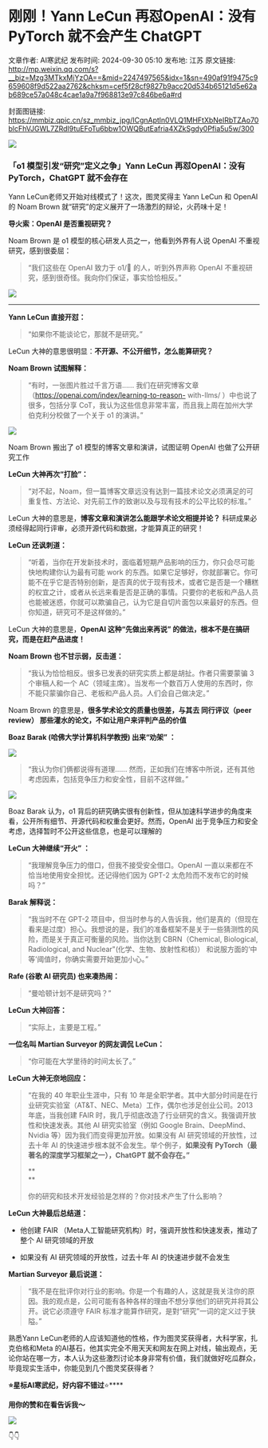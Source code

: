 # 刚刚！Yann LeCun 再怼OpenAI：没有 PyTorch 就不会产生 ChatGPT

文章作者: AI寒武纪
发布时间: 2024-09-30 05:10
发布地: 江苏
原文链接: http://mp.weixin.qq.com/s?__biz=Mzg3MTkxMjYzOA==&mid=2247497565&idx=1&sn=490af91f9475c9659608f9d522aa2762&chksm=cef5f28cf9827b9acc20d534b65121d5e62ab689ce57a048c4cae1a9a7f968813e97c846be6a#rd

封面图链接: https://mmbiz.qpic.cn/sz_mmbiz_jpg/ICgnAptln0VLQ1MHFtXbNeIRbTZAo70blcFhVJGWL7ZRdI9tuEFoTu6bbw1OWQButEafria4XZkSgdy0Pfia5u5w/300

![](https://mmbiz.qpic.cn/sz_mmbiz_png/ICgnAptln0VLQ1MHFtXbNeIRbTZAo70bFP2255Aib4zxwwQGKll4dYQOibl3dPxBia3eGP5U0V9XWibQm536JTka1w/640?wx_fmt=png&from=appmsg)

  

### 「o1 模型引发“研究”定义之争」Yann LeCun 再怼OpenAI：没有 PyTorch，ChatGPT 就不会存在

Yann LeCun老师又开始对线模式了！这次，图灵奖得主 Yann LeCun 和 OpenAI 的 Noam Brown
就“研究”的定义展开了一场激烈的辩论，火药味十足！

**导火索：OpenAI 是否重视研究？**

Noam Brown 是 o1 模型的核心研发人员之一，他看到外界有人说 OpenAI 不重视研究，感到很委屈：

> “我们这些在 OpenAI 致力于 o1/🍓 的人，听到外界声称 OpenAI 不重视研究，感到很奇怪。我向你们保证，事实恰恰相反。”

![](https://mmbiz.qpic.cn/sz_mmbiz_png/ICgnAptln0VLQ1MHFtXbNeIRbTZAo70b5LFtWdC9Zar2vSQwVw7miagHWzZcljxiawIFIhicFQbN4FgfPKtMtAicWQ/640?wx_fmt=png&from=appmsg)

****

**Yann LeCun 直接开怼：**

> “如果你不能谈论它，那就不是研究。”

LeCun 大神的意思很明显：**不开源、不公开细节，怎么能算研究？**

**Noam Brown 试图解释：**

> “有时，一张图片胜过千言万语...... 我们在研究博客文章（https://openai.com/index/learning-to-reason-
> with-llms/ ）中也说了很多，包括分享 CoT，我认为这些信息非常丰富，而且我上周在加州大学伯克利分校做了一个关于 o1 的演讲。”

![](https://mmbiz.qpic.cn/sz_mmbiz_png/ICgnAptln0VLQ1MHFtXbNeIRbTZAo70bzCMRMPOj7r4xyY1vYqunQAckOlEtt8MtNOznK7I0zBJwRVw1uH3jMg/640?wx_fmt=png&from=appmsg)

Noam Brown 搬出了 o1 模型的博客文章和演讲，试图证明 OpenAI 也做了公开研究工作

**LeCun 大神再次“打脸”：**

> “对不起，Noam，但一篇博客文章远没有达到一篇技术论文必须满足的可重复性、方法论、对先前工作的致谢以及与现有技术的公平比较的标准。”

LeCun 大神的意思是，**博客文章和演讲怎么能跟学术论文相提并论？** 科研成果必须经得起同行评审，必须开源代码和数据，才能算真正的研究！

**LeCun 还讽刺道：**

> “听着，当你在开发新技术时，面临着短期产品影响的压力，你只会尽可能快地构建你认为最有可能 work
> 的东西。如果它足够好，你就部署它。你可能不在乎它是否特别创新，是否真的优于现有技术，或者它是否是一个糟糕的权宜之计，或者从长远来看是否是正确的事情。只要你的老板和产品人员也能被迷惑，你就可以欺骗自己，认为它是自切片面包以来最好的东西。但你知道，研究可不是这样做的。”

LeCun 大神的意思是，**OpenAI 这种“先做出来再说” 的做法，根本不是在搞研究，而是在赶产品进度！**

**Noam Brown 也不甘示弱，反击道：**

> “我认为恰恰相反。很多已发表的研究实质上都是胡扯。作者只需要蒙骗 3 个审稿人和一个
> AC（领域主席）。当发布一个数百万人使用的东西时，你不能只蒙骗你自己、老板和产品人员。人们会自己做决定。”

Noam Brown 的意思是，**很多学术论文的质量也很差，与其去 同行评议（peer review） 那些灌水的论文，不如让用户来评判产品的价值**

**Boaz Barak (哈佛大学计算机科学教授) 出来“劝架” ：**

![](https://mmbiz.qpic.cn/sz_mmbiz_png/ICgnAptln0VLQ1MHFtXbNeIRbTZAo70bw6KbYggSJzxm2QYCHaMoytrFoulbvT8bbiblyabkv0VAs0r2d6tr2Xw/640?wx_fmt=png&from=appmsg)

> “我认为你们俩都说得有道理...... 然而，正如我们在博客中所说，还有其他考虑因素，包括竞争压力和安全性，目前不这样做。”

![](https://mmbiz.qpic.cn/sz_mmbiz_png/ICgnAptln0VLQ1MHFtXbNeIRbTZAo70b5xrsUJLZLF1icy8gicECknNSOsJSHFYKOD4hUA4SqTTx5glzTbuqIfIw/640?wx_fmt=png&from=appmsg)

Boaz Barak 认为，o1 背后的研究确实很有创新性，但从加速科学进步的角度来看，公开所有细节、开源代码和权重会更好。然而，OpenAI
出于竞争压力和安全考虑，选择暂时不公开这些信息，也是可以理解的

**LeCun 大神继续“开火” ：**

> “我理解竞争压力的借口，但我不接受安全借口。OpenAI 一直以来都在不恰当地使用安全担忧。还记得他们因为 GPT-2 太危险而不发布它的时候吗？”

**Barak 解释说：**

> “我当时不在 GPT-2
> 项目中，但当时参与的人告诉我，他们是真的（但现在看来是过度）担心。我想说的是，我们的准备框架不是关于一些猜测性的风险，而是关于真正可衡量的风险。当你达到
> CBRN（Chemical, Biological, Radiological, and Nuclear"(化学、生物、放射性和核)）
> 和说服方面的‘中等’阈值时，你确实需要开始更加小心。”

**Rafe (谷歌 AI 研究员) 也来凑热闹：**

> “曼哈顿计划不是研究吗？”

**LeCun 大神回答：**

> “实际上，主要是工程。”

**一位名叫 Martian Surveyor 的网友调侃 LeCun：**

> “你可能在大学里待的时间太长了。”

**LeCun 大神无奈地回应：**

> “在我的 40 年职业生涯中，只有 10 年是全职学者。其中大部分时间是在行业研究实验室（AT&T、NEC、Meta）工作，偶尔也涉足创业公司。2013
> 年底，当我创建 FAIR 时，我几乎彻底改造了行业研究的含义。我强调开放性和快速发表。其他 AI 研究实验室（例如 Google
> Brain、DeepMind、Nvidia 等）因为我们而变得更加开放。如果没有 AI 研究领域的开放性，过去十年 AI
> 的快速进步根本就不会发生。举个例子，**如果没有 PyTorch（最著名的深度学习框架之一），ChatGPT 就不会存在。”**
>
> **  
> **
>
> 你的研究和技术开发经验是怎样的？你对技术产生了什么影响？

**LeCun 大神最后总结道：**

  * 他创建 FAIR （Meta人工智能研究机构）时，强调开放性和快速发表，推动了整个 AI 研究领域的开放

  

  * 如果没有 AI 研究领域的开放性，过去十年 AI 的快速进步就不会发生

**Martian Surveyor 最后说道：**

> “我不是在批评你对行业的影响。你是一个有趣的人，这就是我关注你的原因。我的观点是，公司可能有各种各样的理由不想分享他们的研究并将其公开。说它必须遵守
> FAIR 标准才能算作研究，是對“研究”一词的定义过于狭隘。”

熟悉Yann LeCun老师的人应该知道他的性格，作为图灵奖获得者，大科学家，扎克伯格和Meta
的AI基石，他其实完全不用天天和网友在网上对线，输出观点，无论你站在哪一方，本人认为这些激烈讨论本身非常有价值，我们就做好吃瓜群众，毕竟现实生活中，你能见到几个图灵奖获得者？

  

**⭐星标AI寒武纪，好内容不错过**⭐****

**用你的****赞****和****在看****告诉我～**

  

  

  

![](https://mmbiz.qpic.cn/sz_mmbiz_png/ICgnAptln0X53k92kQa8BeRQk0S3ZibtTFrf0vHLrLXqJpB3miaFf0HDXX1YjWgfQ3GdhgYuKAQTg746xfnBxxcg/640?wx_fmt=png)

👇👇

